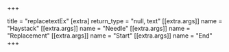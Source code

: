 +++

title = "replacetextEx"
[extra]
return_type = "null, text"
[[extra.args]]
name = "Haystack"
[[extra.args]]
name = "Needle"
[[extra.args]]
name = "Replacement"
[[extra.args]]
name = "Start"
[[extra.args]]
name = "End"
+++